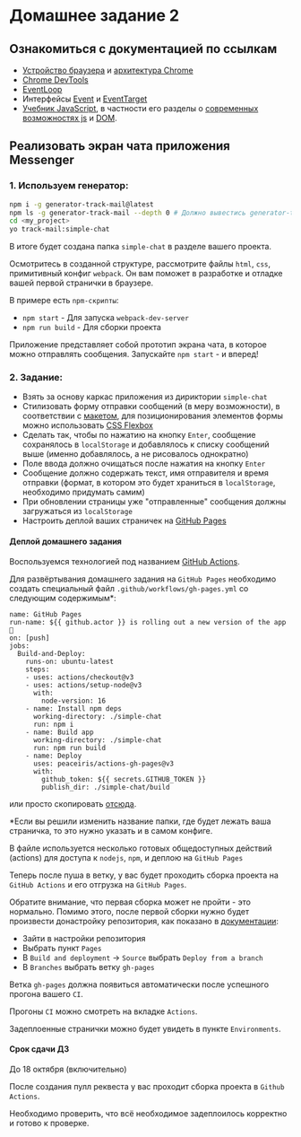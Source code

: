 # Домашнее задание 2

## Ознакомиться с документацией по ссылкам

- [Устройство браузера](https://html5rocks.appspot.com/en/tutorials/internals/howbrowserswork/) и [архитектура Chrome](https://developers.google.com/web/updates/2018/09/inside-browser-part1)
- [Chrome DevTools](https://developers.google.com/web/tools/chrome-devtools/)
- [EventLoop](https://developer.mozilla.org/en-US/docs/Web/JavaScript/EventLoop)
- Интерфейсы [Event](https://developer.mozilla.org/en-US/docs/Web/API/Event) и [EventTarget](https://developer.mozilla.org/en-US/docs/Web/API/EventTarget)
- [Учебник JavaScript](http://learn.javascript.ru/js), в частности его разделы о [современных возможностях js](https://learn.javascript.ru/es-modern-usage) и [DOM](https://learn.javascript.ru/document).

## Реализовать экран чата приложения Messenger

### 1. Используем генератор:

```bash
npm i -g generator-track-mail@latest
npm ls -g generator-track-mail --depth 0 # Должно вывестись generator-track-mail@0.5.0
cd <my_project>
yo track-mail:simple-chat
```
В итоге будет создана папка `simple-chat` в разделе вашего проекта.

Осмотритесь в созданной структуре, рассмотрите файлы `html`, `css`, примитивный конфиг `webpack`. Он вам поможет в разработке и отладке вашей первой странички в браузере.

В примере есть `npm-скрипты`:

* `npm start` - Для запуска `webpack-dev-server`
* `npm run build` - Для сборки проекта

Приложение представляет собой прототип экрана чата, в которое можно отправлять сообщения. Запускайте `npm start` - и вперед!

### 2. Задание:

- Взять за основу каркас приложения из дириктории `simple-chat`
- Стилизовать форму отправки сообщений (в меру возможности), в соответствии с [макетом](https://scene.zeplin.io/project/5b9a4b6aae5aa72171a8e5cf/screen/5b9a4b81fc8e9e51e96b6067), для позиционирования элементов формы можно использовать [CSS Flexbox](https://developer.mozilla.org/ru/docs/Web/CSS/flex)
- Сделать так, чтобы по нажатию на кнопку `Enter`, сообщение сохранялось в `localStorage` и добавлялось к списку сообщений выше (именно добавлялось, а не рисовалось однократно)
- Поле ввода должно очищаться после нажатия на кнопку `Enter`
- Сообщение должно содержать текст, имя отправителя и время отправки (формат, в котором это будет храниться в `localStorage`, необходимо придумать самим)
- При обновлении страницы уже "отправленные" сообщения должны загружаться из `localStorage`
- Настроить деплой ваших страничек на [GitHub Pages](https://pages.github.com/)

#### Деплой домашнего задания

Воспользуемся технологией под названием [GitHub Actions](https://github.com/features/actions).

Для развёртывания домашнего задания на `GitHub Pages` необходимо создать специальный файл `.github/workflows/gh-pages.yml` со следующим содержимым*:

```
name: GitHub Pages
run-name: ${{ github.actor }} is rolling out a new version of the app 🚀
on: [push]
jobs:
  Build-and-Deploy:
    runs-on: ubuntu-latest
    steps:
    - uses: actions/checkout@v3
    - uses: actions/setup-node@v3
      with:
        node-version: 16
    - name: Install npm deps
      working-directory: ./simple-chat
      run: npm i
    - name: Build app
      working-directory: ./simple-chat
      run: npm run build
    - name: Deploy
      uses: peaceiris/actions-gh-pages@v3
      with:
        github_token: ${{ secrets.GITHUB_TOKEN }}
        publish_dir: ./simple-chat/build
```
или просто скопировать [отсюда](https://github.com/track-mail-ru/2022-2-VK-EDU-FS-Frontend-M-Komitsky/blob/hw-2/.github/workflows/gh-pages.yml).

*Если вы решили изменить название папки, где будет лежать ваша страничка, то это нужно указать и в самом конфиге.

В файле используется несколько готовых общедоступных действий (actions) для доступа к `nodejs`, `npm`, и деплою на `GitHub Pages`

Теперь после пуша в ветку, у вас будет проходить сборка проекта на `GitHub Actions` и его отгрузка на `GitHub Pages`.

Обратите внимание, что первая сборка может не пройти - это нормально. Помимо этого, после первой сборки нужно будет произвести донастройку репозитория, как показано в [документации](https://github.com/marketplace/actions/github-pages-action#%EF%B8%8F-first-deployment-with-github_token):
* Зайти в настройки репозитория
* Выбрать пункт `Pages`
* В `Build and deployment` -> `Source` выбрать `Deploy from a branch`
* В `Branches` выбрать ветку `gh-pages`

Ветка `gh-pages` должна появиться автоматически после успешного прогона вашего `CI`.

Прогоны `CI` можно смотреть на вкладке `Actions`.

Задеплоенные странички можно будет увидеть в пункте `Environments`.


#### Срок сдачи ДЗ

До 18 октября (включительно)

После создания пулл реквеста у вас проходит сборка проекта в `Github Actions`.

Необходимо проверить, что всё необходимое задеплоилось корректно и готово к проверке.
